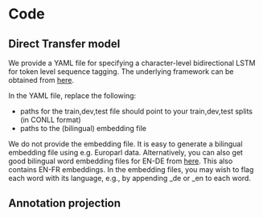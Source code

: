 # Code

## Direct Transfer model

We provide a YAML file for specifying a character-level bidirectional LSTM for token level sequence tagging. The underlying framework can be obtained from [here](https://github.com/UKPLab/thesis2018-tk_mtl_sequence_tagging).

In the YAML file, replace the following:

* paths for the train,dev,test file should point to your train,dev,test splits (in CONLL format)
* paths to the (bilingual) embedding file

We do not provide the embedding file. It is easy to generate a bilingual embedding file using e.g. Europarl data. Alternatively, you can also get good bilingual word embedding files for EN-DE from [here](https://github.com/UKPLab/arxiv2018-xling-sentence-embeddings). This also contains EN-FR embeddings. In the embedding files, you may wish to flag each word with its language, e.g., by appending _de or _en to each word.

## Annotation projection
